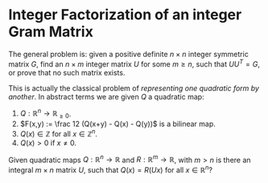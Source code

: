 Integer Factorization of an integer Gram Matrix
===============================================

The general problem is: given a positive definite $n \times n$ integer
symmetric matrix $G$, find an $n \times m$ integer matrix $U$ for some
$m \ge n$, such that $U U^T = G$, or prove that no such matrix exists.

This is actually the classical problem of *representing one quadratic
form by another*.  In abstract terms we are given $Q$ a quadratic map:
1) $Q: \mathbb{R}^n \rightarrow \mathbb{R}_{\ge 0}$.
2) $F(x,y) := \frac 12 (Q(x+y) - Q(x) - Q(y))$ is a bilinear map.
3) $Q(x) \in \mathbb{Z}$ for all $x \in \mathbb{Z}^n$.
4) $Q(x) > 0$ if $x \ne 0$.

Given quadratic maps $Q: \mathbb{R}^n \rightarrow \mathbb{R}$ and
$R: \mathbb{R}^m \rightarrow \mathbb{R}$, with $m > n$ is there an
integral $m \times n$ matrix $U$, such that $Q(x) = R(U x)$ for all $x
\in \mathbb{R}^n$?
